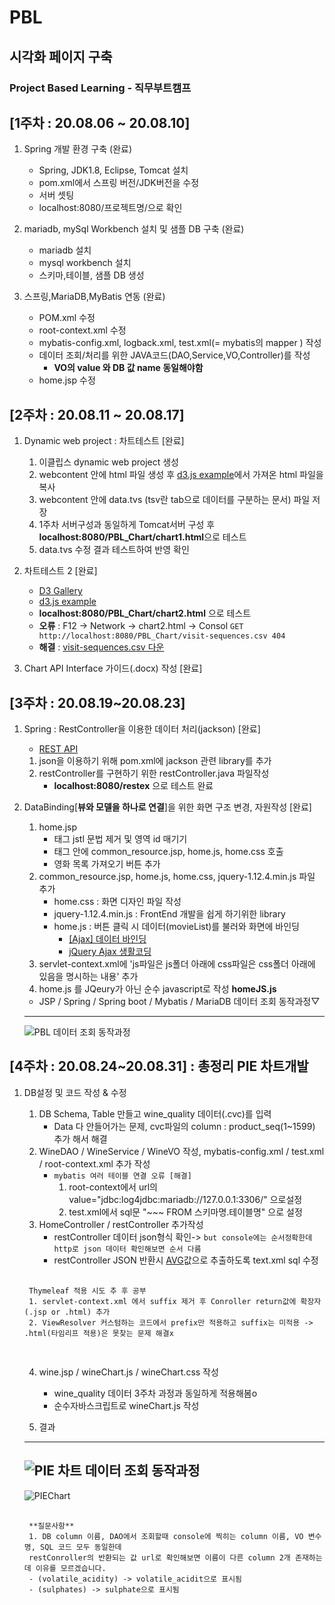 # PBL
## 시각화 페이지 구축
### Project Based Learning - 직무부트캠프 

[1주차 : 20.08.06 ~ 20.08.10]
---
1. Spring 개발 환경 구축 (완료)
	- Spring, JDK1.8, Eclipse, Tomcat 설치 
	- pom.xml에서 스프링 버전/JDK버전을 수정
	- 서버 셋팅 
	- localhost:8080/프로젝트명/으로 확인

2. mariadb, mySql Workbench 설치 및 샘플 DB 구축 (완료)
	- mariadb 설치
	- mysql workbench 설치
	- 스키마,테이블, 샘플 DB 생성

3. 스프링,MariaDB,MyBatis 연동  (완료)
	- POM.xml 수정
	- root-context.xml 수정
	- mybatis-config.xml, logback.xml, test.xml(= mybatis의 mapper ) 작성
	- 데이터 조회/처리를 위한 JAVA코드(DAO,Service,VO,Controller)를 작성
		- **VO의 value 와 DB 값 name 동일해야함**
	- home.jsp 수정

[2주차 : 20.08.11 ~ 20.08.17]
---
1. Dynamic web project : 차트테스트 [완료]
	1. 이클립스 dynamic web project 생성
	2. webcontent 안에 html 파일 생성 후 [d3.js example](http://bl.ocks.org/caged/6476579)에서 가져온 html 파일을 복사
	3. webcontent 안에 data.tvs (tsv란 tab으로 데이터를 구분하는 문서) 파일 저장
	4. 1주차 서버구성과 동일하게 Tomcat서버 구성 후 **localhost:8080/PBL_Chart/chart1.html**으로 테스트
	5. data.tvs 수정 결과 테스트하여 반영 확인

2. 차트테스트 2 [완료]
	- [D3 Gallery](https://github.com/d3/d3/wiki/Gallery)
	- [d3.js example](https://bl.ocks.org/kerryrodden/766f8f6d31f645c39f488a0befa1e3c8)
	<!--이것은 주석 : code강조는 (키보드 숫자 1왼쪽 ` 사용)-->
	<!--이것은 주석 : link는 []() 사이 띄어쓰기x -->
	- **localhost:8080/PBL_Chart/chart2.html** 으로 테스트
	- **오류** : F12 -> Network -> chart2.html -> Consol  `GET http://localhost:8080/PBL_Chart/visit-sequences.csv 404`
	- **해결** : [visit-sequences.csv 다운](https://gist.github.com/kerryrodden/7090426#file-visit-sequences-csv)

3. Chart API Interface 가이드(.docx) 작성 [완료]

[3주차 : 20.08.19~20.08.23]
---
1. Spring : RestController을 이용한 데이터 처리(jackson) [완료]
	- [REST API](https://gmlwjd9405.github.io/2018/09/21/rest-and-restful.html)
	1. json을 이용하기 위해 pom.xml에 jackson 관련 library를 추가
	2. restController를 구현하기 위한 restController.java 파일작성
		- **localhost:8080/restex** 으로 테스트 완료

2. DataBinding[**뷰와 모델을 하나로 연결**]을 위한 화면 구조 변경, 자원작성 [완료]
	1. home.jsp
		- <tbody> 태그 jstl 문법 제거 및 영역 id 매기기
		- <head> 태그 안에 common_resource.jsp, home.js, home.css 호출
		- 영화 목록 가져오기 버튼 추가
	2. common_resource.jsp, home.js, home.css, jquery-1.12.4.min.js 파일 추가
		- home.css : 화면 디자인 파일 작성
		- jquery-1.12.4.min.js : FrontEnd 개발을 쉽게 하기위한 library
		- home.js : 버튼 클릭 시 데이터(movieList)를 불러와 화면에 바인딩
			- [[Ajax] 데이터 바인딩](https://blog.naver.com/lgr0406/221701331161)
			- [jQuery Ajax 생활코딩](https://opentutorials.org/course/1375/6851)
	3. servlet-context.xml에 'js파일은 js폴더 아래에 css파일은 css폴더 아래에 있음을 명시하는 내용' 추가
	4. home.js 를 JQeury가 아닌 순수 javascript로 작성 **homeJS.js**
	- JSP / Spring / Spring boot / Mybatis / MariaDB 데이터 조회 동작과정▽
	---
	![PBL 데이터 조회 동작과정](https://user-images.githubusercontent.com/60174144/91526544-d7716b00-e93e-11ea-9f5a-4914e69d529a.jpg)

[4주차 : 20.08.24~20.08.31] : 총정리 PIE 차트개발
---
1. DB설정 및 코드 작성 & 수정
	1. DB Schema, Table 만들고 wine_quality 데이터(.cvc)를 입력
		- Data 다 안들어가는 문제, cvc파일의 column : product_seq(1~1599) 추가 해서 해결
	2. WineDAO / WineService / WineVO 작성, mybatis-config.xml / test.xml / root-context.xml 추가 작성
		- `mybatis 여러 테이블 연결 오류 [해결]`	
			1. root-context에서 url의 value="jdbc:log4jdbc:mariadb://127.0.0.1:3306/" 으로설정
			2. test.xml에서 sql문 "~~~ FROM 스키마명.테이블명" 으로 설정
	3. HomeController / restController 추가작성
		- restController 데이터 json형식 확인-> `but console에는 순서정확한데 http로 json 데이터 확인해보면 순서 다름`
		- restController JSON 반환시 [AVG](https://coding-factory.tistory.com/85)값으로 추출하도록 text.xml sql 수정

	<pre>
	<code>
	Thymeleaf 적용 시도 추 후 공부	
	1. servlet-context.xml 에서 suffix 제거 후 Conroller return값에 확장자(.jsp or .html) 추가
	2. ViewResolver 커스텀하는 코드에서 prefix만 적용하고 suffix는 미적용 -> .html(타임리프 적용)은 못찾는 문제 해결x
	</code>
	</pre>

	4. wine.jsp /  wineChart.js / wineChart.css 작성
		- wine_quality 데이터 3주차 과정과 동일하게 적용해봄o
		- 순수자바스크립트로 wineChart.js 작성	
		

	5. 결과
	---
	![PIE 차트 데이터 조회 동작과정](https://user-images.githubusercontent.com/60174144/92009267-39890080-ed83-11ea-8c38-384e912513d3.jpg)
	---
	![PIEChart](https://user-images.githubusercontent.com/60174144/91726660-95188a00-ebdb-11ea-9150-e1397058921a.png)

	<pre>
	<code>
	**질문사항**
	1. DB column 이름, DAO에서 조회할때 console에 찍히는 column 이름, VO 변수명, SQL 코드 모두 동일한데   
	restConroller의 반환되는 값 url로 확인해보면 이름이 다른 column 2개 존재하는데 이유를 모르겠습니다. 
	- (volatile_acidity) -> volatile_acidit으로 표시됨
	- (sulphates) -> sulphate으로 표시됨
	</code>
	</pre>	